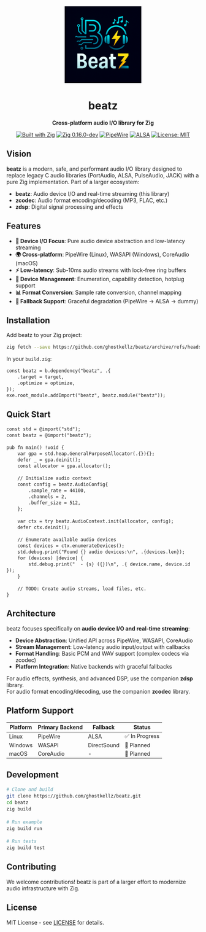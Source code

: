 <div align="center">
  <img src="assets/beatz.png" alt="beatz logo" width="200"/>
  
  # beatz
  
  **Cross-platform audio I/O library for Zig**
  
  [![Built with Zig](https://img.shields.io/badge/Built%20with-Zig-yellow?style=flat&logo=zig)](https://ziglang.org/)
  [![Zig 0.16.0-dev](https://img.shields.io/badge/Zig-0.16.0--dev-orange?style=flat&logo=zig)](https://ziglang.org/download/)
  [![PipeWire](https://img.shields.io/badge/Audio-PipeWire-blue?style=flat)](https://pipewire.org/)
  [![ALSA](https://img.shields.io/badge/Fallback-ALSA-lightblue?style=flat)](https://www.alsa-project.org/)
  [![License: MIT](https://img.shields.io/badge/License-MIT-green.svg)](LICENSE)
</div>

## Vision

**beatz** is a modern, safe, and performant audio I/O library designed to replace legacy C audio libraries (PortAudio, ALSA, PulseAudio, JACK) with a pure Zig implementation. Part of a larger ecosystem:

- **beatz**: Audio device I/O and real-time streaming (this library)
- **zcodec**: Audio format encoding/decoding (MP3, FLAC, etc.)
- **zdsp**: Digital signal processing and effects

## Features

- **🎯 Device I/O Focus**: Pure audio device abstraction and low-latency streaming
- **🌍 Cross-platform**: PipeWire (Linux), WASAPI (Windows), CoreAudio (macOS)
- **⚡ Low-latency**: Sub-10ms audio streams with lock-free ring buffers
- **🔧 Device Management**: Enumeration, capability detection, hotplug support
- **📊 Format Conversion**: Sample rate conversion, channel mapping
- **🔄 Fallback Support**: Graceful degradation (PipeWire → ALSA → dummy)

## Installation

Add beatz to your Zig project:

```bash
zig fetch --save https://github.com/ghostkellz/beatz/archive/refs/heads/main.tar.gz
```

In your `build.zig`:
```zig
const beatz = b.dependency("beatz", .{
    .target = target,
    .optimize = optimize,
});
exe.root_module.addImport("beatz", beatz.module("beatz"));
```

## Quick Start
```zig
const std = @import("std");
const beatz = @import("beatz");

pub fn main() !void {
    var gpa = std.heap.GeneralPurposeAllocator(.{}){};
    defer _ = gpa.deinit();
    const allocator = gpa.allocator();

    // Initialize audio context
    const config = beatz.AudioConfig{
        .sample_rate = 44100,
        .channels = 2,
        .buffer_size = 512,
    };

    var ctx = try beatz.AudioContext.init(allocator, config);
    defer ctx.deinit();

    // Enumerate available audio devices
    const devices = ctx.enumerateDevices();
    std.debug.print("Found {} audio devices:\n", .{devices.len});
    for (devices) |device| {
        std.debug.print("  - {s} ({})\n", .{ device.name, device.id });
    }

    // TODO: Create audio streams, load files, etc.
}
```

## Architecture

beatz focuses specifically on **audio device I/O and real-time streaming**:

- **Device Abstraction**: Unified API across PipeWire, WASAPI, CoreAudio
- **Stream Management**: Low-latency audio input/output with callbacks
- **Format Handling**: Basic PCM and WAV support (complex codecs via zcodec)
- **Platform Integration**: Native backends with graceful fallbacks

For audio effects, synthesis, and advanced DSP, use the companion **zdsp** library.  
For audio format encoding/decoding, use the companion **zcodec** library.

## Platform Support

| Platform | Primary Backend | Fallback | Status |
|----------|----------------|----------|---------|
| Linux    | PipeWire       | ALSA     | ✅ In Progress |
| Windows  | WASAPI         | DirectSound | 🔄 Planned |
| macOS    | CoreAudio      | -        | 🔄 Planned |

## Development

```bash
# Clone and build
git clone https://github.com/ghostkellz/beatz.git
cd beatz
zig build

# Run example
zig build run

# Run tests
zig build test
```

## Contributing

We welcome contributions! beatz is part of a larger effort to modernize audio infrastructure with Zig.

## License

MIT License - see [LICENSE](LICENSE) for details.
